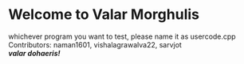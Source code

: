 # Welcome to Valar Morghulis

whichever program you want to test, please name it as usercode.cpp\
Contributors: naman1601, vishalagrawalva22, sarvjot\
***valar dohaeris!***
